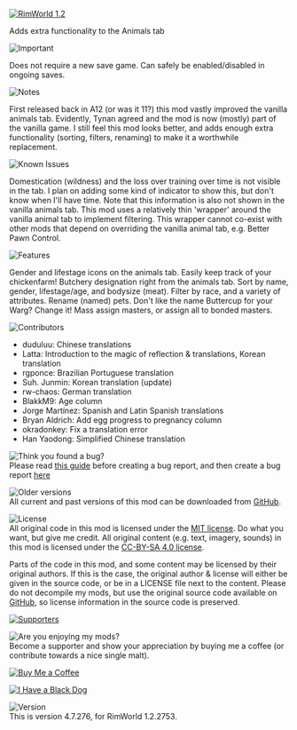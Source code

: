 [![RimWorld 1.2](https://img.shields.io/badge/RimWorld-1.2-brightgreen.svg)](http://rimworldgame.com/)

Adds extra functionality to the Animals tab

![Important](https://banners.karel-kroeze.nl/title/Important.png)

Does not require a new save game.
Can safely be enabled/disabled in ongoing saves.

![Notes](https://banners.karel-kroeze.nl/title/Notes.png)

First released back in A12 (or was it 11?) this mod vastly improved the vanilla animals tab. Evidently, Tynan agreed and the mod is now (mostly) part of the vanilla game. I still feel this mod looks better, and adds enough extra functionality (sorting, filters, renaming) to make it a worthwhile replacement.

![Known Issues](https://banners.karel-kroeze.nl/title/Known%20Issues.png)

Domestication (wildness) and the loss over training over time is not visible in the tab. I plan on adding some kind of indicator to show this, but don't know when I'll have time. Note that this information is also not shown in the vanilla animals tab.
This mod uses a relatively thin 'wrapper' around the vanilla animal tab to implement filtering. This wrapper cannot co-exist with other mods that depend on overriding the vanilla animal tab, e.g. Better Pawn Control.

![Features](https://banners.karel-kroeze.nl/title/Features.png)

Gender and lifestage icons on the animals tab. Easily keep track of your chickenfarm!
Butchery designation right from the animals tab.
Sort by name, gender, lifestage/age, and bodysize (meat).
Filter by race, and a variety of attributes.
Rename (named) pets. Don't like the name Buttercup for your Warg? Change it!
Mass assign masters, or assign all to bonded masters.


![Contributors](https://banners.karel-kroeze.nl/title/Contributors.png)
 - duduluu:	Chinese translations
 - Latta:	Introduction to the magic of reflection & translations, Korean translation
 - rgponce:	Brazilian Portuguese translation
 - Suh. Junmin:	Korean translation (update)
 - rw-chaos:	German translation
 - BlakkM9:	Age column
 - Jorge Martínez:	Spanish and Latin Spanish translations
 - Bryan Aldrich:	Add egg progress to pregnancy column
 - okradonkey:	Fix a translation error
 - Han Yaodong:	Simplified Chinese translation

![Think you found a bug?](https://banners.karel-kroeze.nl/title/Think%20you%20found%20a%20bug%3F.png)  
Please read [this guide](http://steamcommunity.com/sharedfiles/filedetails/?id=725234314) before creating a bug report,
and then create a bug report [here](https://github.com/fluffy-mods/AnimalTab/issues)

![Older versions](https://banners.karel-kroeze.nl/title/Older%20versions.png)  
All current and past versions of this mod can be downloaded from [GitHub](https://github.com/fluffy-mods/AnimalTab/releases).

![License](https://banners.karel-kroeze.nl/title/License.png)  
All original code in this mod is licensed under the [MIT license](https://opensource.org/licenses/MIT). Do what you want, but give me credit.
All original content (e.g. text, imagery, sounds) in this mod is licensed under the [CC-BY-SA 4.0 license](http://creativecommons.org/licenses/by-sa/4.0/).

Parts of the code in this mod, and some content may be licensed by their original authors. If this is the case, the original author & license will either be given in the source code, or be in a LICENSE file next to the content. Please do not decompile my mods, but use the original source code available on [GitHub](https://github.com/fluffy-mods/AnimalTab/), so license information in the source code is preserved.

[![Supporters](https://banners.karel-kroeze.nl/donations.png)](https://ko-fi.com/fluffymods)

![Are you enjoying my mods?](https://banners.karel-kroeze.nl/title/Are%20you%20enjoying%20my%20mods%3F.png)  
Become a supporter and show your appreciation by buying me a coffee (or contribute towards a nice single malt).

[![Buy Me a Coffee](http://i.imgur.com/EjWiUwx.gif)](https://ko-fi.com/fluffymods)

[![I Have a Black Dog](https://i.ibb.co/ss59Rwy/New-Project-2.png)](https://www.youtube.com/watch?v=XiCrniLQGYc)


![Version](https://banners.karel-kroeze.nl/title/Version.png)  
This is version 4.7.276, for RimWorld 1.2.2753.